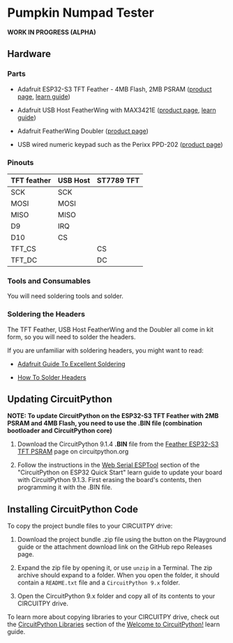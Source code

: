 <!-- SPDX-License-Identifier: MIT -->
<!-- SPDX-FileCopyrightText: Copyright 2024 Sam Blenny -->
# Pumpkin Numpad Tester

**WORK IN PROGRESS (ALPHA)**


## Hardware


### Parts

- Adafruit ESP32-S3 TFT Feather - 4MB Flash, 2MB PSRAM
  ([product page](https://www.adafruit.com/product/5483),
  [learn guide](https://learn.adafruit.com/adafruit-esp32-s3-tft-feather))

- Adafruit USB Host FeatherWing with MAX3421E
  ([product page](https://www.adafruit.com/product/5858),
  [learn guide](https://learn.adafruit.com/adafruit-usb-host-featherwing-with-max3421e))

- Adafruit FeatherWing Doubler
  ([product page](https://www.adafruit.com/product/2890))

- USB wired numeric keypad such as the Perixx PPD-202
  ([product page](https://perixx.com/products/peripad-202-wired-usb-numerical-keypad-non-synchronized-function-shortcut-keys-large-print))


### Pinouts

| TFT feather | USB Host | ST7789 TFT |
| ----------- | -------- | ---------- |
|  SCK        |  SCK     |            |
|  MOSI       |  MOSI    |            |
|  MISO       |  MISO    |            |
|  D9         |  IRQ     |            |
|  D10        |  CS      |            |
|  TFT_CS     |          |  CS        |
|  TFT_DC     |          |  DC        |


### Tools and Consumables

You will need soldering tools and solder.


### Soldering the Headers

The TFT Feather, USB Host FeatherWing and the Doubler all come in kit form, so
you will need to solder the headers.

If you are unfamiliar with soldering headers, you might want to read:

- [Adafruit Guide To Excellent Soldering](https://learn.adafruit.com/adafruit-guide-excellent-soldering/tools)

- [How To Solder Headers](https://learn.adafruit.com/how-to-solder-headers)


## Updating CircuitPython

**NOTE: To update CircuitPython on the ESP32-S3 TFT Feather with 2MB PSRAM and
4MB Flash, you need to use the .BIN file (combination bootloader and
CircuitPython core)**

1. Download the CircuitPython 9.1.4 **.BIN** file from the
   [Feather ESP32-S3 TFT PSRAM](https://circuitpython.org/board/adafruit_feather_esp32s3_tft/)
   page on circuitpython.org

2. Follow the instructions in the
   [Web Serial ESPTool](https://learn.adafruit.com/circuitpython-with-esp32-quick-start/web-serial-esptool)
   section of the "CircuitPython on ESP32 Quick Start" learn guide to update
   your board with CircuitPython 9.1.3. First erasing the board's contents,
   then programming it with the .BIN file.


## Installing CircuitPython Code

To copy the project bundle files to your CIRCUITPY drive:

1. Download the project bundle .zip file using the button on the Playground
   guide or the attachment download link on the GitHub repo Releases page.

2. Expand the zip file by opening it, or use `unzip` in a Terminal. The zip
   archive should expand to a folder. When you open the folder, it should
   contain a `README.txt` file and a `CircuitPython 9.x` folder.

3. Open the CircuitPython 9.x folder and copy all of its contents to your
   CIRCUITPY drive.

To learn more about copying libraries to your CIRCUITPY drive, check out the
[CircuitPython Libraries](https://learn.adafruit.com/welcome-to-circuitpython/circuitpython-libraries)
section of the
[Welcome to CircuitPython!](https://learn.adafruit.com/welcome-to-circuitpython)
learn guide.
